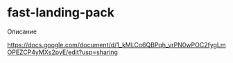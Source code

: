 # fast-landing-pack

Описание

https://docs.google.com/document/d/1_kMLCo6QBPqh_vrPN0wPOC2fygLmOPEZCP4yMXs2pyE/edit?usp=sharing
